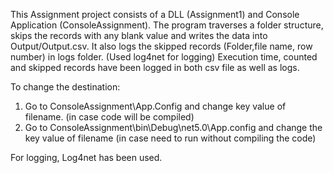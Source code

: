 
This Assignment project consists of a DLL (Assignment1) and Console Application (ConsoleAssignment). The program traverses a folder structure, skips the records with any blank value and writes the data into Output/Output.csv.
It also logs the skipped records (Folder,file name, row number) in logs folder. (Used log4net for logging)
Execution time, counted and skipped records have been logged in both csv file as well as logs.

To change the destination: 
1. Go to ConsoleAssignment\App.Config and change key value of filename. (in case code will be compiled)
2. Go to ConsoleAssignment\bin\Debug\net5.0\App.config and change the key value of filename (in case need to run without compiling the code)

For logging, Log4net has been used.
